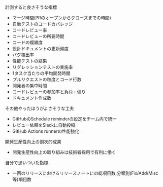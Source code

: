 計測すると良さそうな指標

* マージ時間(PRのオープンからクローズまでの時間)
* 自動テストのコードカバレッジ
* コードレビュー率
* コードレビューの所要時間
* コードの複雑度
* 設計ドキュメントの更新頻度
* バグ検出率
* 性能テストの結果
* リグレッションテストの実施率
* 1タスク当たりの平均開発時間
* プルリクエストの粒度とコード行数
* 開発者の集中時間
* コードレビューの参加率と負荷・偏り
* ドキュメント作成数

その他やったほうがよさそうな工夫

* GitHubのSchedule reminderの設定をチーム内で統一
* レビュー依頼をSlackに自動投稿
* GitHub Actions runnerの性能強化

開発生産性向上の副次的成果

* 開発生産性向上の取り組みは技術者採用で有利に働く  

自分で思いついた指標

* 一回のリリースにおけるリリースノートにの総項目数,分類別(Fix/Add/Misc等)項目数
